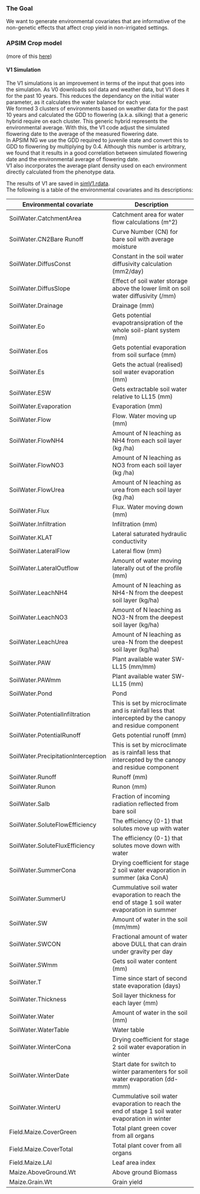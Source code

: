 ### The Goal
We want to generate environmental covariates that are informative of the non-genetic effects that affect crop yield in non-irrigated settings.  

### APSIM Crop model
(more of this [here](https://github.com/QuantGen/G2F_RESOURCES/blob/main/mdfiles/APSIM_v0.md))

#### V1 Simulation
The V1 simulations is an improvement in terms of the input that goes into the simulation. As V0 downloads soil data and weather data, but V1 does it for the past 10 years. This reduces the dependancy on the initial water parameter, as it calculates the water balance for each year.  
We formed 3 clusters of environments based on weather data for the past 10 years and calculated the GDD to flowering (a.k.a. silking) that a generic hybrid require on each cluster. This generic hybrid represents the environmental average. With this, the V1 code adjust the simulated flowering date to the average of the measured flowering date.  
In APSIM NG we use the GDD required to juvenile state and convert this to GDD to flowering by multiplying by 0.4. Although this number is arbitrary, we found that it results in a good correlation between simulated flowering date and the environmental average of flowering date.   
V1 also incorporates the average plant density used on each environment directly calculated from the phenotype data.

The results of V1 are saved in [simV1.rdata](Data/OutputFiles/simulations/simV1.rdata).   
The following is a table of the environmental covariates and its descriptions:  

| Environmental covariate | Description |
|-------------------------|-------------|
| SoilWater.CatchmentArea	| Catchment area for water flow calculations (m^2)	|
| SoilWater.CN2Bare	Runoff | Curve Number (CN) for bare soil with average moisture	|
| SoilWater.DiffusConst	| Constant in the soil water diffusivity calculation (mm2/day)	|
| SoilWater.DiffusSlope	| Effect of soil water storage above the lower limit on soil water diffusivity (/mm)	|
| SoilWater.Drainage	| Drainage (mm)	|
| SoilWater.Eo	| Gets potential evapotransipration of the whole soil-plant system (mm)	|
| SoilWater.Eos	| Gets potential evaporation from soil surface (mm)	|
| SoilWater.Es	| Gets the actual (realised) soil water evaporation (mm)	|
| SoilWater.ESW	| Gets extractable soil water relative to LL15 (mm)	|
| SoilWater.Evaporation	| Evaporation (mm)	|
| SoilWater.Flow	| Flow. Water moving up (mm)	|
| SoilWater.FlowNH4	| Amount of N leaching as NH4 from each soil layer (kg /ha)	|
| SoilWater.FlowNO3	| Amount of N leaching as NO3 from each soil layer (kg /ha)	|
| SoilWater.FlowUrea	| Amount of N leaching as urea from each soil layer (kg /ha)	|
| SoilWater.Flux	| Flux. Water moving down (mm)	|
| SoilWater.Infiltration	| Infiltration (mm)	|
| SoilWater.KLAT	| Lateral saturated hydraulic conductivity	|
| SoilWater.LateralFlow	| Lateral flow (mm)	|
| SoilWater.LateralOutflow	| Amount of water moving laterally out of the profile (mm)	|
| SoilWater.LeachNH4	| Amount of N leaching as NH4-N from the deepest soil layer (kg/ha)	|
| SoilWater.LeachNO3	| Amount of N leaching as NO3-N from the deepest soil layer (kg/ha)	|
| SoilWater.LeachUrea	| Amount of N leaching as urea-N from the deepest soil layer (kg/ha)	|
| SoilWater.PAW	| Plant available water SW-LL15 (mm/mm)	|
| SoilWater.PAWmm	| Plant available water SW-LL15 (mm)	|
| SoilWater.Pond	| Pond	|
| SoilWater.PotentialInfiltration	| This is set by microclimate and is rainfall less that intercepted by the canopy and residue component	|
| SoilWater.PotentialRunoff	| Gets potential runoff (mm)	|
| SoilWater.PrecipitationInterception	| This is set by microclimate as is rainfall less that intercepted by the canopy and residue component	|
| SoilWater.Runoff	| Runoff (mm)	|
| SoilWater.Runon	| Runon (mm)	|
| SoilWater.Salb	| Fraction of incoming radiation reflected from bare soil	|
| SoilWater.SoluteFlowEfficiency	| The efficiency (0-1) that solutes move up with water	|
| SoilWater.SoluteFluxEfficiency	| The efficiency (0-1) that solutes move down with water	|
| SoilWater.SummerCona	| Drying coefficient for stage 2 soil water evaporation in summer (aka ConA)	|
| SoilWater.SummerU	| Cummulative soil water evaporation to reach the end of stage 1 soil water evaporation in summer	|
| SoilWater.SW	| Amount of water in the soil (mm/mm)	|
| SoilWater.SWCON	| Fractional amount of water above DULL that can drain under gravity per day	|
| SoilWater.SWmm	| Gets soil water content (mm)	|
| SoilWater.T	| Time since start of second state evaporation (days)	|
| SoilWater.Thickness	| Soil layer thickness for each layer (mm)	|
| SoilWater.Water	| Amount of water in the soil (mm)	|
| SoilWater.WaterTable	| Water table	|
| SoilWater.WinterCona	| Drying coefficient for stage 2 soil water evaporation in winter	|
| SoilWater.WinterDate	| Start date for switch to winter paramenters for soil water evaporation (dd-mmm)	|
| SoilWater.WinterU	| Cummulative soil water evaporation to reach the end of stage 1 soil water evaporation in winter	|
| Field.Maize.CoverGreen	| Total plant green cover from all organs	|
| Field.Maize.CoverTotal	| Total plant cover from all organs	|
| Field.Maize.LAI	| Leaf area index	|
| Maize.AboveGround.Wt	| Above ground Biomass	|
| Maize.Grain.Wt	| Grain yield	|


